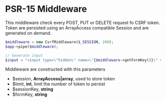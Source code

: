 # PSR-15 Middleware

This middleware check every POST, PUT or DELETE request fo CSRF token.
Token are persisted using an ArrayAccess compatible Session and are generated on demand.

```php
$middleware = new CsrfMiddleware($_SESSION, 200);
$app->pipe($middleware);

// Generate input
$input = "<input type=\"hidden\" name=\"{$middleware->getFormKey()}\" value=\"{$middleware->generateToken()}\"/>
```

Middleware are constructed with this parameters

- $session, **ArrayAccess|array**, used to store token
- $limit, **int**, limit the number of token to persist
- $sessionKey, **string**
- $formKey, **string**

